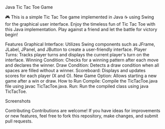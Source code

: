 Java Tic Tac Toe Game

🎮 This is a simple Tic Tac Toe game implemented in Java ☕️  using Swing for the graphical user interface. Enjoy the timeless fun of Tic Tac Toe with this Java implementation. Play against a friend and let the battle for victory begin!  

Features
Graphical Interface: Utilizes Swing components such as JFrame, JLabel, JPanel, and JButton to create a user-friendly interface.
Player Turns: Tracks player turns and displays the current player's turn on the interface.
Winning Condition: Checks for a winning pattern after each move and declares the winner.
Draw Condition: Detects a draw condition when all spaces are filled without a winner.
Scoreboard: Displays and updates scores for each player (X and O).
New Game Option: Allows starting a new game after a win or draw.
How to Run
Compile: Compile the TicTacToe.java file using javac TicTacToe.java.
Run: Run the compiled class using java TicTacToe.

Screenshots



Contributing
Contributions are welcome! If you have ideas for improvements or new features, feel free to fork this repository, make changes, and submit pull requests.
